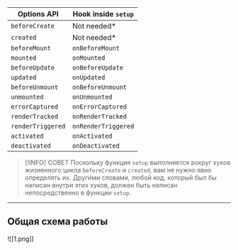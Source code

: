 | Options API       | Hook inside `setup` |
| ----------------- | ------------------- |
| `beforeCreate`    | Not needed*         |
| `created`         | Not needed*         |
| `beforeMount`     | `onBeforeMount`     |
| `mounted`         | `onMounted`         |
| `beforeUpdate`    | `onBeforeUpdate`    |
| `updated`         | `onUpdated`         |
| `beforeUnmount`   | `onBeforeUnmount`   |
| `unmounted`       | `onUnmounted`       |
| `errorCaptured`   | `onErrorCaptured`   |
| `renderTracked`   | `onRenderTracked`   |
| `renderTriggered` | `onRenderTriggered` |
| `activated`       | `onActivated`       |
| `deactivated`     | `onDeactivated`     |
> [!INFO] СОВЕТ
> Поскольку функция `setup` выполняется вокруг хуков жизненного цикла `beforeCreate` и `created`, вам не нужно явно определять их. Другими словами, любой код, который был бы написан внутри этих хуков, должен быть написан непосредственно в функции `setup`.

---

## Общая схема работы
![[1.png]]